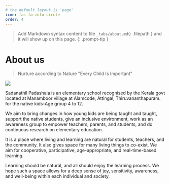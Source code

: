 ```yaml
---
# the default layout is 'page'
icon: fas fa-info-circle
order: 4
---
```


> Add Markdown syntax content to file `_tabs/about.md`{: .filepath } and it will show up on this page.
{: .prompt-tip }

# About us

> Nurture according to Nature "Every Child Is Important"


<img src="https://ik.imagekit.io/sayxocvkst/sems/L1030284Sep_18_2020JPEG_Quality_6.jpg?ik-sdk-version=javascript-1.4.3&updatedAt=1676921125392">

Sadanathil Padashala is an elementary school recognised by the Kerala govt located at Manamboor village at Alamcode, Attingal, Thiruvananthapuram. for the native kids-Age group 4 to 12.

We aim to bring changes in how young kids are being taught and taught, support the native students, give an inclusive environment, work as an awareness group to empower teachers, parents, and students, and do continuous research on elementary education.
 
It is a place where living and learning are natural for students, teachers, and the community. It also gives space for many living things to co-exist. We aim for cooperative, participative, age-appropriate, and real-time-based learning. 

Learning should be natural, and all should enjoy the learning process. We hope such a space allows for a deep sense of joy, sensitivity, awareness, and well-being within each individual and society.